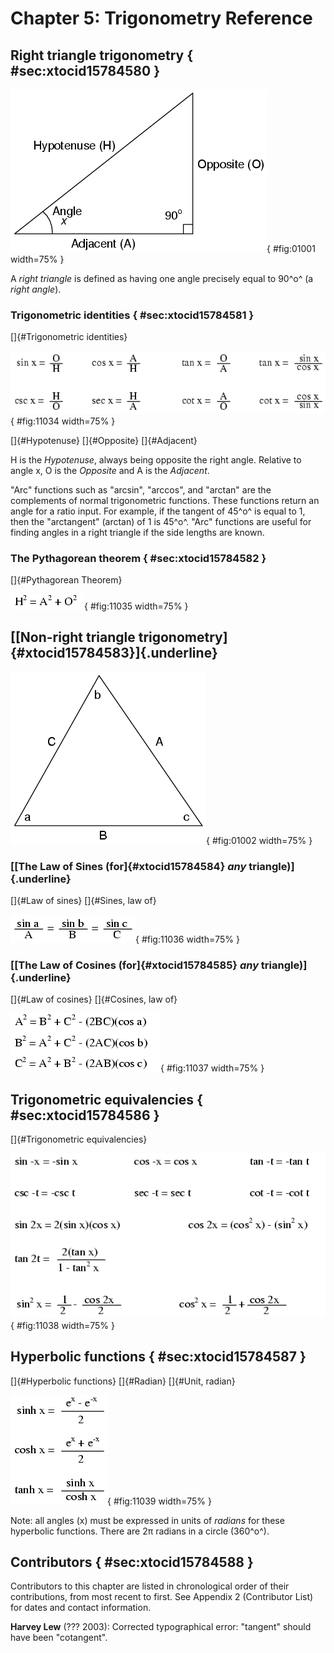 # Chapter 5: Trigonometry Reference

## Right triangle trigonometry { #sec:xtocid15784580 }

![](media/01001.png){ #fig:01001 width=75% }

A _right triangle_ is defined as having one angle precisely equal to 90^o^ (a _right angle_).

### Trigonometric identities { #sec:xtocid15784581 }

[]{#Trigonometric identities}

![](media/11034.png){ #fig:11034 width=75% }

[]{#Hypotenuse} []{#Opposite} []{#Adjacent}

H is the _Hypotenuse_, always being opposite the right angle. Relative to angle x, O is the _Opposite_ and A is the _Adjacent_.

\"Arc\" functions such as \"arcsin\", \"arccos\", and \"arctan\" are the complements of normal trigonometric functions. These functions return an angle for a ratio input. For example, if the tangent of 45^o^ is equal to 1, then the \"arctangent\" (arctan) of 1 is 45^o^. \"Arc\" functions are useful for finding angles in a right triangle if the side lengths are known.

### The Pythagorean theorem { #sec:xtocid15784582 }

[]{#Pythagorean Theorem}

![](media/11035.png){ #fig:11035 width=75% }

## [[Non-right triangle trigonometry]{#xtocid15784583}]{.underline}

![](media/01002.png){ #fig:01002 width=75% }

### [[The Law of Sines (for]{#xtocid15784584} _any_ triangle)]{.underline}

[]{#Law of sines} []{#Sines, law of}

![](media/11036.png){ #fig:11036 width=75% }

### [[The Law of Cosines (for]{#xtocid15784585} _any_ triangle)]{.underline}

[]{#Law of cosines} []{#Cosines, law of}

![](media/11037.png){ #fig:11037 width=75% }

## Trigonometric equivalencies { #sec:xtocid15784586 }

[]{#Trigonometric equivalencies}

![](media/11038.png){ #fig:11038 width=75% }

## Hyperbolic functions { #sec:xtocid15784587 }

[]{#Hyperbolic functions} []{#Radian} []{#Unit, radian}

![](media/11039.png){ #fig:11039 width=75% }

Note: all angles (x) must be expressed in units of _radians_ for these hyperbolic functions. There are 2π radians in a circle (360^o^).

## Contributors { #sec:xtocid15784588 }

Contributors to this chapter are listed in chronological order of their contributions, from most recent to first. See Appendix 2 (Contributor List) for dates and contact information.

**Harvey Lew** (??? 2003): Corrected typographical error: \"tangent\" should have been \"cotangent\".
